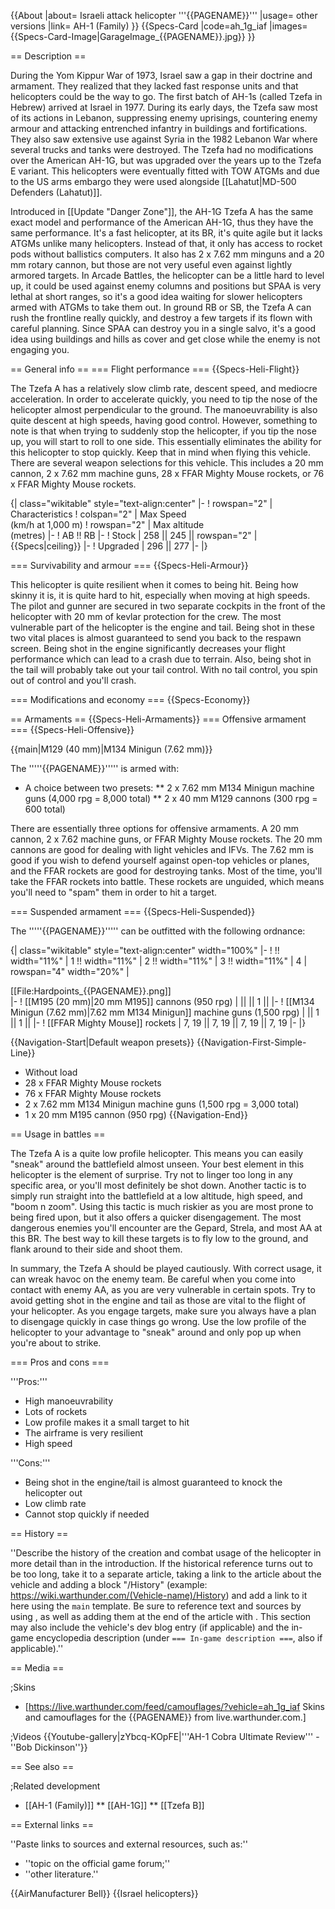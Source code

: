{{About
|about= Israeli attack helicopter '''{{PAGENAME}}'''
|usage= other versions
|link= AH-1 (Family)
}}
{{Specs-Card
|code=ah_1g_iaf
|images={{Specs-Card-Image|GarageImage_{{PAGENAME}}.jpg}}
}}

== Description ==
<!-- ''In the description, the first part should be about the history of and the creation and combat usage of the helicopter, as well as its key features. In the second part, tell the reader about the helicopter in the game. Insert a screenshot of the vehicle, so that if the novice player does not remember the vehicle by name, he will immediately understand what kind of vehicle the article is talking about.'' -->
During the Yom Kippur War of 1973, Israel saw a gap in their doctrine and armament. They realized that they lacked fast response units and that helicopters could be the way to go. The first batch of AH-1s (called Tzefa in Hebrew) arrived at Israel in 1977. During its early days, the Tzefa saw most of its actions in Lebanon, suppressing enemy uprisings, countering enemy armour and attacking entrenched infantry in buildings and fortifications. They also saw extensive use against Syria in the 1982 Lebanon War where several trucks and tanks were destroyed. The Tzefa had no modifications over the American AH-1G, but was upgraded over the years up to the Tzefa E variant. This helicopters were eventually fitted with TOW ATGMs and due to the US arms embargo they were used alongside [[Lahatut|MD-500 Defenders (Lahatut)]].

Introduced in [[Update "Danger Zone"]], the AH-1G Tzefa A has the same exact model and performance of the American AH-1G, thus they have the same performance. It's a fast helicopter, at its BR, it's quite agile but it lacks ATGMs unlike many helicopters. Instead of that, it only has access to rocket pods without ballistics computers. It also has 2 x 7.62 mm minguns and a 20 mm rotary cannon, but those are not very useful even against lightly armored targets. In Arcade Battles, the helicopter can be a little hard to level up, it could be used against enemy columns and positions but SPAA is very lethal at short ranges, so it's a good idea waiting for slower helicopters armed with ATGMs to take them out. In ground RB or SB, the Tzefa A can rush the frontline really quickly, and destroy a few targets if its flown with careful planning. Since SPAA can destroy you in a single salvo, it's a good idea using buildings and hills as cover and get close while the enemy is not engaging you.

== General info ==
=== Flight performance ===
{{Specs-Heli-Flight}}
<!-- ''Describe how the helicopter behaves in the air. Speed, manoeuvrability, acceleration and allowable loads - these are the most important characteristics of the vehicle.'' -->

The Tzefa A has a relatively slow climb rate, descent speed, and mediocre acceleration. In order to accelerate quickly, you need to tip the nose of the helicopter almost perpendicular to the ground. The manoeuvrability is also quite descent at high speeds, having good control. However, something to note is that when trying to suddenly stop the helicopter, if you tip the nose up, you will start to roll to one side. This essentially eliminates the ability for this helicopter to stop quickly. Keep that in mind when flying this vehicle. There are several weapon selections for this vehicle. This includes a 20 mm cannon, 2 x 7.62 mm machine guns, 28 x FFAR Mighty Mouse rockets, or 76 x FFAR Mighty Mouse rockets.

{| class="wikitable" style="text-align:center"
|-
! rowspan="2" | Characteristics
! colspan="2" | Max Speed<br>(km/h at 1,000 m)
! rowspan="2" | Max altitude<br>(metres)
|-
! AB !! RB
|-
! Stock
| 258 || 245 || rowspan="2" | {{Specs|ceiling}}
|-
! Upgraded
| 296 || 277
|-
|}

=== Survivability and armour ===
{{Specs-Heli-Armour}}
<!-- ''Examine the survivability of the helicopter. Note how vulnerable the structure is and how secure the pilot is, whether the fuel tanks are armoured, etc. Describe the armour, if there is any, and also mention the vulnerability of other critical systems.'' -->
This helicopter is quite resilient when it comes to being hit. Being how skinny it is, it is quite hard to hit, especially when moving at high speeds. The pilot and gunner are secured in two separate cockpits in the front of the helicopter with 20 mm of kevlar protection for the crew. The most vulnerable part of the helicopter is the engine and tail. Being shot in these two vital places is almost guaranteed to send you back to the respawn screen. Being shot in the engine significantly decreases your flight performance which can lead to a crash due to terrain. Also, being shot in the tail will probably take out your tail control. With no tail control, you spin out of control and you'll crash.

=== Modifications and economy ===
{{Specs-Economy}}

== Armaments ==
{{Specs-Heli-Armaments}}
=== Offensive armament ===
{{Specs-Heli-Offensive}}
<!-- ''Describe the offensive armament of the helicopter, if any. Describe how effective the cannons and machine guns are in battle, also what ammunition belts or drums are better to use. If there is no offensive weaponry, delete this subsection.'' -->
{{main|M129 (40 mm)|M134 Minigun (7.62 mm)}}

The '''''{{PAGENAME}}''''' is armed with:

* A choice between two presets:
** 2 x 7.62 mm M134 Minigun machine guns (4,000 rpg = 8,000 total)
** 2 x 40 mm M129 cannons (300 rpg = 600 total)

There are essentially three options for offensive armaments. A 20 mm cannon, 2 x 7.62 machine guns, or FFAR Mighty Mouse rockets. The 20 mm cannons are good for dealing with light vehicles and IFVs. The 7.62 mm is good if you wish to defend yourself against open-top vehicles or planes, and the FFAR rockets are good for destroying tanks. Most of the time, you'll take the FFAR rockets into battle. These rockets are unguided, which means you'll need to "spam" them in order to hit a target.

=== Suspended armament ===
{{Specs-Heli-Suspended}}
<!-- ''Describe the helicopter's suspended armament: additional cannons under the winglets, any bombs, and rockets. Since any helicopter is essentially only a platform for suspended weaponry, this section is significant and deserves your special attention. If there is no suspended weaponry remove this subsection.'' -->

The '''''{{PAGENAME}}''''' can be outfitted with the following ordnance:

{| class="wikitable" style="text-align:center" width="100%"
|-
! !! width="11%" | 1 !! width="11%" | 2 !! width="11%" | 3 !! width="11%" | 4
| rowspan="4" width="20%" | <div class="ttx-image">[[File:Hardpoints_{{PAGENAME}}.png]]</div>
|-
! [[M195 (20 mm)|20 mm M195]] cannons (950 rpg)
| || || 1 ||
|-
! [[M134 Minigun (7.62 mm)|7.62 mm M134 Minigun]] machine guns (1,500 rpg)
| || 1 || 1 ||
|-
! [[FFAR Mighty Mouse]] rockets
| 7, 19 || 7, 19 || 7, 19 || 7, 19
|-
|}

{{Navigation-Start|Default weapon presets}}
{{Navigation-First-Simple-Line}}

* Without load
* 28 x FFAR Mighty Mouse rockets
* 76 x FFAR Mighty Mouse rockets
* 2 x 7.62 mm M134 Minigun machine guns (1,500 rpg = 3,000 total)
* 1 x 20 mm M195 cannon (950 rpg)
{{Navigation-End}}

== Usage in battles ==
<!-- ''Describe the tactics of playing in a helicopter, the features of using the helicopter in a team and advice on tactics. Refrain from creating a "guide" - do not impose a single point of view, but instead, give the reader food for thought. Examine the most dangerous enemies and give recommendations on fighting them. If necessary, note the specifics of the game in different modes (AB, RB, SB).'' -->
The Tzefa A is a quite low profile helicopter. This means you can easily "sneak" around the battlefield almost unseen. Your best element in this helicopter is the element of surprise. Try not to linger too long in any specific area, or you'll most definitely be shot down. Another tactic is to simply run straight into the battlefield at a low altitude, high speed, and "boom n zoom". Using this tactic is much riskier as you are most prone to being fired upon, but it also offers a quicker disengagement. The most dangerous enemies you'll encounter are the Gepard, Strela, and most AA at this BR. The best way to kill these targets is to fly low to the ground, and flank around to their side and shoot them.

In summary, the Tzefa A should be played cautiously. With correct usage, it can wreak havoc on the enemy team. Be careful when you come into contact with enemy AA, as you are very vulnerable in certain spots. Try to avoid getting shot in the engine and tail as those are vital to the flight of your helicopter. As you engage targets, make sure you always have a plan to disengage quickly in case things go wrong. Use the low profile of the helicopter to your advantage to "sneak" around and only pop up when you're about to strike.

=== Pros and cons ===
<!-- ''Summarise and briefly evaluate the vehicle in terms of its characteristics and combat effectiveness. Mark its pros and cons in the bulleted list. Try not to use more than 6 points for each of the characteristics. Avoid using categorical definitions such as "bad", "good" and the like - use substitutions with softer forms such as "inadequate" and "effective".'' -->

'''Pros:'''

* High manoeuvrability
* Lots of rockets
* Low profile makes it a small target to hit
* The airframe is very resilient
* High speed

'''Cons:'''

* Being shot in the engine/tail is almost guaranteed to knock the helicopter out
* Low climb rate
* Cannot stop quickly if needed

== History ==
<!-- ''Describe the history of the creation and combat usage of the helicopter in more detail than in the introduction. If the historical reference turns out to be too long, take it to a separate article, taking a link to the article about the vehicle and adding a block "/History" (example: <nowiki>https://wiki.warthunder.com/(Vehicle-name)/History</nowiki>) and add a link to it here using the <code>main</code> template. Be sure to reference text and sources by using <code><nowiki><ref></ref></nowiki></code>, as well as adding them at the end of the article with <code><nowiki><references /></nowiki></code>. This section may also include the vehicle's dev blog entry (if applicable) and the in-game encyclopedia description (under <code><nowiki>=== In-game description ===</nowiki></code>, also if applicable).'' -->
''Describe the history of the creation and combat usage of the helicopter in more detail than in the introduction. If the historical reference turns out to be too long, take it to a separate article, taking a link to the article about the vehicle and adding a block "/History" (example: <nowiki>https://wiki.warthunder.com/(Vehicle-name)/History</nowiki>) and add a link to it here using the <code>main</code> template. Be sure to reference text and sources by using <code><nowiki><ref></ref></nowiki></code>, as well as adding them at the end of the article with <code><nowiki><references /></nowiki></code>. This section may also include the vehicle's dev blog entry (if applicable) and the in-game encyclopedia description (under <code><nowiki>=== In-game description ===</nowiki></code>, also if applicable).''

== Media ==
<!-- ''Excellent additions to the article would be video guides, screenshots from the game, and photos.'' -->

;Skins

* [https://live.warthunder.com/feed/camouflages/?vehicle=ah_1g_iaf Skins and camouflages for the {{PAGENAME}} from live.warthunder.com.]

;Videos
{{Youtube-gallery|zYbcq-KOpFE|'''AH-1 Cobra Ultimate Review''' - ''Bob Dickinson''}}

== See also ==
<!-- ''Links to the articles on the War Thunder Wiki that you think will be useful for the reader, for example:''
* ''reference to the series of the helicopter;''
* ''links to approximate analogues of other nations and research trees.'' -->

;Related development

* [[AH-1 (Family)]]
** [[AH-1G]]
** [[Tzefa B]]

== External links ==
<!-- ''Paste links to sources and external resources, such as:''
* ''topic on the official game forum;''
* ''other literature.'' -->
''Paste links to sources and external resources, such as:''

* ''topic on the official game forum;''
* ''other literature.''

{{AirManufacturer Bell}}
{{Israel helicopters}}